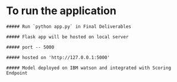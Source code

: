 # To run the application 
    ##### Run `python app.py` in Final Deliverables

    ##### Flask app will be hosted on local server

    ##### port -- 5000
    
    ##### hosted on 'http://127.0.0.1:5000'

    ##### Model deployed on IBM watson and integrated with Scoring Endpoint